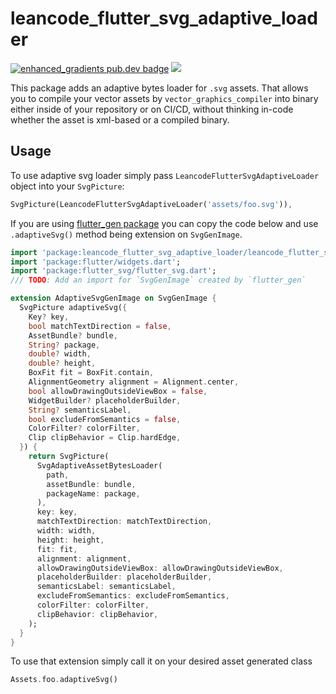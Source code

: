 # leancode_flutter_svg_adaptive_loader

[![enhanced_gradients pub.dev badge][pub-badge]][pub-badge-link]
[![][build-badge]][build-badge-link]

This package adds an adaptive bytes loader for `.svg` assets. That allows you to compile your vector assets by `vector_graphics_compiler`
into binary either inside of your repository or on CI/CD, without thinking in-code whether the asset is xml-based or a compiled binary.

## Usage

To use adaptive svg loader simply pass `LeancodeFlutterSvgAdaptiveLoader` object into your `SvgPicture`:

```dart
SvgPicture(LeancodeFlutterSvgAdaptiveLoader('assets/foo.svg')),
```

If you are using [flutter_gen package](https://pub.dev/packages/flutter_gen) you can copy the code below and use `.adaptiveSvg()` method being extension on `SvgGenImage`.

```dart
import 'package:leancode_flutter_svg_adaptive_loader/leancode_flutter_svg_adaptive_loader.dart';
import 'package:flutter/widgets.dart';
import 'package:flutter_svg/flutter_svg.dart';
/// TODO: Add an import for `SvgGenImage` created by `flutter_gen`

extension AdaptiveSvgGenImage on SvgGenImage {
  SvgPicture adaptiveSvg({
    Key? key,
    bool matchTextDirection = false,
    AssetBundle? bundle,
    String? package,
    double? width,
    double? height,
    BoxFit fit = BoxFit.contain,
    AlignmentGeometry alignment = Alignment.center,
    bool allowDrawingOutsideViewBox = false,
    WidgetBuilder? placeholderBuilder,
    String? semanticsLabel,
    bool excludeFromSemantics = false,
    ColorFilter? colorFilter,
    Clip clipBehavior = Clip.hardEdge,
  }) {
    return SvgPicture(
      SvgAdaptiveAssetBytesLoader(
        path,
        assetBundle: bundle,
        packageName: package,
      ),
      key: key,
      matchTextDirection: matchTextDirection,
      width: width,
      height: height,
      fit: fit,
      alignment: alignment,
      allowDrawingOutsideViewBox: allowDrawingOutsideViewBox,
      placeholderBuilder: placeholderBuilder,
      semanticsLabel: semanticsLabel,
      excludeFromSemantics: excludeFromSemantics,
      colorFilter: colorFilter,
      clipBehavior: clipBehavior,
    );
  }
}
```

To use that extension simply call it on your desired asset generated class

```dart
Assets.foo.adaptiveSvg()
```

[pub-badge]: https://img.shields.io/pub/v/leancode_flutter_svg_adaptive_loader
[pub-badge-link]: https://pub.dev/packages/leancode_flutter_svg_adaptive_loader
[build-badge]: https://img.shields.io/github/actions/workflow/status/leancodepl/flutter_corelibrary/leancode_flutter_svg_adaptive_loader-test.yml?branch=master
[build-badge-link]: https://github.com/leancodepl/flutter_corelibrary/actions/workflows/leancode_flutter_svg_adaptive_loader-test.yml
